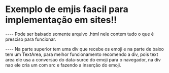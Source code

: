 # Exemplo de emjis faacil para implementação em sites!!

---- Pode ser baixado somente arquivo .html nele contem tudo o que é presciso para funcionar.

---- Na parte superior tem uma div que recebe os emoji e na parte de baixo tem um TextArea, para melhor funcionamento recomendo a div, pois text area ele usa a conversao do data-surce do emoji para o navegador, na div nao ele cria um <span> com src e fazendo a inserção do emoji.
